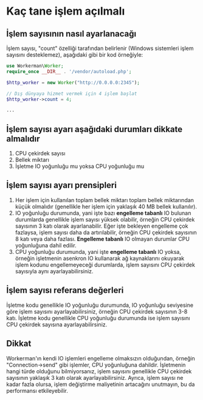 # Kaç tane işlem açılmalı

## İşlem sayısının nasıl ayarlanacağı
İşlem sayısı, "count" özelliği tarafından belirlenir (Windows sistemleri işlem sayısını desteklemez), aşağıdaki gibi bir kod örneğiyle:
```php
use Workerman\Worker;
require_once __DIR__ . '/vendor/autoload.php';

$http_worker = new Worker("http://0.0.0.0:2345");

// Dış dünyaya hizmet vermek için 4 işlem başlat
$http_worker->count = 4;

...
```

## İşlem sayısı ayarı aşağıdaki durumları dikkate almalıdır
1. CPU çekirdek sayısı
2. Bellek miktarı
3. İşletme IO yoğunluğu mu yoksa CPU yoğunluğu mu

## İşlem sayısı ayarı prensipleri

1. Her işlem için kullanılan toplam bellek miktarı toplam bellek miktarından küçük olmalıdır (genellikle her işlem için yaklaşık 40 MB bellek kullanılır).
2. IO yoğunluğu durumunda, yani işte bazı **engelleme tabanlı** IO bulunan durumlarda genellikle işlem sayısı yüksek olabilir, örneğin CPU çekirdek sayısının 3 katı olarak ayarlanabilir. Eğer işte bekleyen engelleme çok fazlaysa, işlem sayısı daha da artırılabilir, örneğin CPU çekirdek sayısının 8 katı veya daha fazlası. **Engelleme tabanlı** IO olmayan durumlar CPU yoğunluğuna dahil edilir.
3. CPU yoğunluğu durumunda, yani işte **engelleme tabanlı** IO yoksa, örneğin işletmenin asenkron IO kullanarak ağ kaynaklarını okuyarak işlem kodunu engellemeyeceği durumlarda, işlem sayısını CPU çekirdek sayısıyla aynı ayarlayabilirsiniz.

## İşlem sayısı referans değerleri
İşletme kodu genellikle IO yoğunluğu durumunda, IO yoğunluğu seviyesine göre işlem sayısını ayarlayabilirsiniz, örneğin CPU çekirdek sayısının 3-8 katı. 
İşletme kodu genellikle CPU yoğunluğu durumunda ise işlem sayısını CPU çekirdek sayısına ayarlayabilirsiniz.

## Dikkat
Workerman'ın kendi IO işlemleri engelleme olmaksızın olduğundan, örneğin "Connection->send" gibi işlemler, CPU yoğunluğuna dahildir. İşletmenin hangi türde olduğunu bilmiyorsanız, işlem sayısını genellikle CPU çekirdek sayısının yaklaşık 3 katı olarak ayarlayabilirsiniz.
Ayrıca, işlem sayısı ne kadar fazla olursa, işlem değiştirme maliyetinin artacağını unutmayın, bu da performansı etkileyebilir.
